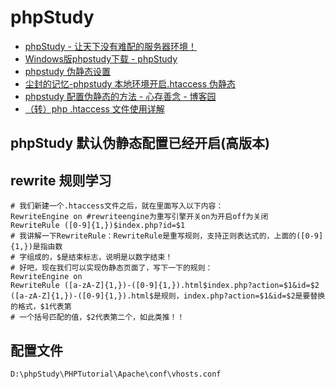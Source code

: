 # phpStudy

- [phpStudy - 让天下没有难配的服务器环境！](https://www.xp.cn/)
- [Windows版phpstudy下载 - phpStudy](https://www.xp.cn/download.html)
- [phpstudy 伪静态设置](https://jingyan.baidu.com/article/e9fb46e151a6557521f766d6.html)
- [尘封的记忆-phpstudy 本地环境开启.htaccess 伪静态](http://www.scbzlx.com/post/19.html)
- [phpstudy 配置伪静态的方法 - 心存善念 - 博客园](https://www.cnblogs.com/xcsn/p/6149080.html)
- [（转）php .htaccess 文件使用详解](https://www.cnblogs.com/yyl8781697/articles/php-htaccess.html)

## phpStudy 默认伪静态配置已经开启(高版本)

## rewrite 规则学习

```shell
# 我们新建一个.htaccess文件之后，就在里面写入以下内容：
RewriteEngine on #rewriteengine为重写引擎开关on为开启off为关闭
RewriteRule ([0-9]{1,})$index.php?id=$1
# 我讲解一下RewriteRule：RewriteRule是重写规则，支持正则表达式的，上面的([0-9]{1,})是指由数
# 字组成的，$是结束标志，说明是以数字结束！
# 好吧，现在我们可以实现伪静态页面了，写下一下的规则：
RewriteEngine on
RewriteRule ([a-zA-Z]{1,})-([0-9]{1,}).html$index.php?action=$1&id=$2
([a-zA-Z]{1,})-([0-9]{1,}).html$是规则，index.php?action=$1&id=$2是要替换的格式，$1代表第
# 一个括号匹配的值，$2代表第二个，如此类推！！
```

## 配置文件

```shell
D:\phpStudy\PHPTutorial\Apache\conf\vhosts.conf
```
